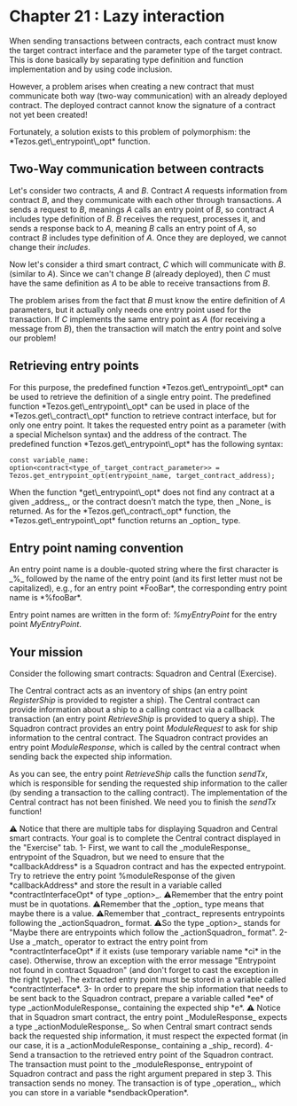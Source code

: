 # Chapter 21 : Lazy interaction

<dialog character="pilot">The enemy is destroyed, great job Captain! Headquater is sending a reinforcement squadron to help us.</dialog>

When sending transactions between contracts, each contract must know the target contract interface and the parameter type of the target contract. This is done basically by separating type definition and function implementation and by using code inclusion.

However, a problem arises when creating a new contract that must communicate both way (two-way communication) with an already deployed contract. The deployed contract cannot know the signature of a contract not yet been created!

<!-- prettier-ignore -->Fortunately, a solution exists to this problem of polymorphism: the *Tezos.get\_entrypoint\_opt* function.

## Two-Way communication between contracts

Let's consider two contracts, _A_ and _B_. Contract _A_ requests information from contract _B_, and they communicate with each other through transactions.
_A_ sends a request to _B_, meanings _A_ calls an entry point of _B_, so contract _A_ includes type definition of _B_.
_B_ receives the request, processes it, and sends a response back to _A_, meaning _B_ calls an entry point of _A_, so contract _B_ includes type definition of _A_.
Once they are deployed, we cannot change their _includes_.

Now let's consider a third smart contract, _C_ which will communicate with _B_. (similar to _A_).
Since we can't change _B_ (already deployed), then _C_ must have the same definition as _A_ to be able to receive transactions from _B_.

The problem arises from the fact that _B_ must know the entire definition of _A_ parameters, but it actually only needs one entry point used for the transaction. If _C_ implements the same entry point as _A_ (for receiving a message from _B_), then the transaction will match the entry point and solve our problem!

## Retrieving entry points

<!-- prettier-ignore -->For this purpose, the predefined function *Tezos.get\_entrypoint\_opt* can be used to retrieve the definition of a single entry point.

<!-- prettier-ignore -->The predefined function *Tezos.get\_entrypoint\_opt* can be used in place of the *Tezos.get\_contract\_opt* function to retrieve contract interface, but for only one entry point. It takes the requested entry point as a parameter (with a special Michelson syntax) and the address of the contract.

<!-- prettier-ignore -->The predefined function *Tezos.get\_entrypoint\_opt* has the following syntax:

```
const variable_name: option<contract<type_of_target_contract_parameter>> = Tezos.get_entrypoint_opt(entrypoint_name, target_contract_address);
```

<!-- prettier-ignore -->When the function *get\_entrypoint\_opt* does not find any contract at a given _address_, or the contract doesn't match the type, then _None_ is returned.

<!-- prettier-ignore -->As for the *Tezos.get\_contract\_opt* function, the *Tezos.get\_entrypoint\_opt* function returns an _option_ type.

## Entry point naming convention

<!-- prettier-ignore -->An entry point name is a double-quoted string where the first character is _%_ followed by the name of the entry point (and its first letter must not be capitalized), e.g., for an entry point *FooBar*, the corresponding entry point name is *%fooBar*.

Entry point names are written in the form of: _%myEntryPoint_ for the entry point _MyEntryPoint_.

## Your mission

Consider the following smart contracts: Squadron and Central (Exercise).

The Central contract acts as an inventory of ships (an entry point _RegisterShip_ is provided to register a ship).
The Central contract can provide information about a ship to a calling contract via a callback transaction (an entry point _RetrieveShip_ is provided to query a ship).
The Squadron contract provides an entry point _ModuleRequest_ to ask for ship information to the central contract.
The Squadron contract provides an entry point _ModuleResponse_, which is called by the central contract when sending back the expected ship information.

As you can see, the entry point _RetrieveShip_ calls the function _sendTx_, which is responsible for sending the requested ship information to the caller (by sending a transaction to the calling contract). The implementation of the Central contract has not been finished. We need you to finish the _sendTx_ function!

<!-- prettier-ignore -->⚠️ Notice that there are multiple tabs for displaying Squadron and Central smart contracts. Your goal is to complete the Central contract displayed in the "Exercise" tab.

<!-- prettier-ignore -->1- First, we want to call the _moduleResponse_ entrypoint of the Squadron, but we need to ensure that the *callbackAddress* is a Squadron contract and has the expected entrypoint. Try to retrieve the entry point %moduleResponse of the given *callbackAddress* and store the result in a variable called *contractInterfaceOpt* of type _option<contract<actionSquadron>>_.
<!-- prettier-ignore -->⚠️Remember that the entry point must be in quotations.
<!-- prettier-ignore -->⚠️Remember that the _option_ type means that maybe there is a value.
<!-- prettier-ignore -->⚠️Remember that _contract<actionSquadron>_ represents entrypoints following the _actionSquadron_ format.
<!-- prettier-ignore -->⚠️So the type _option<contract<actionSquadron>>_ stands for "Maybe there are entrypoints which follow the _actionSquadron_ format".

<!-- prettier-ignore -->2- Use a _match_ operator to extract the entry point from *contractInterfaceOpt* if it exists (use temporary variable name *ci* in the case). Otherwise, throw an exception with the error message "Entrypoint not found in contract Squadron" (and don't forget to cast the exception in the right type). The extracted entry point must be stored in a variable called *contractInterface*.

<!-- prettier-ignore -->3- In order to prepare the ship information that needs to be sent back to the Squadron contract, prepare a variable called *ee* of type _actionModuleResponse_ containing the expected ship *e*.
<!-- prettier-ignore -->⚠️ Notice that in Squadron smart contract, the entry point _ModuleResponse_ expects a type _actionModuleResponse_. So when Central smart contract sends back the requested ship information, it must respect the expected format (in our case, it is a _actionModuleResponse_ containing a _ship_ record).

<!-- prettier-ignore -->4- Send a transaction to the retrieved entry point of the Squadron contract. The transaction must point to the _moduleResponse_ entrypoint of Squadron contract and pass the right argument prepared in step 3. This transaction sends no money. The transaction is of type _operation_, which you can store in a variable *sendbackOperation*.
